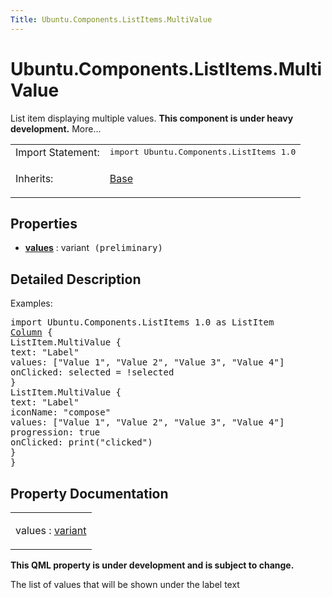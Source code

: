 ```yaml
---
Title: Ubuntu.Components.ListItems.MultiValue
---
```


# Ubuntu.Components.ListItems.MultiValue

<span class="subtitle"></span>
<!-- $$$MultiValue-brief -->
<p>List item displaying multiple values. <b>This component is under heavy development.</b> More...</p>
<!-- @@@MultiValue -->
<table class="alignedsummary">
<tr><td class="memItemLeft rightAlign topAlign"> Import Statement:</td><td class="memItemRight bottomAlign"> </b><tt>import Ubuntu.Components.ListItems 1.0</tt></td></tr><tr><td class="memItemLeft rightAlign topAlign"> Inherits:</td><td class="memItemRight bottomAlign"> <p><a href="Ubuntu.Components.ListItems.Base.md">Base</a></p>
</td></tr></table><ul>
</ul>
<h2>Properties</h2>
<ul>
<li class="fn"><b><b><a href="#values-prop">values</a></b></b> : variant<tt> (preliminary)</tt></li>
</ul>
<!-- $$$MultiValue-description -->
<h2>Detailed Description</h2>
<p>Examples:</p>
<pre class="qml">import Ubuntu.Components.ListItems 1.0 as ListItem
<span class="type"><a href="QtQuick.Column.md">Column</a></span> {
<span class="type">ListItem</span>.MultiValue {
<span class="name">text</span>: <span class="string">&quot;Label&quot;</span>
<span class="name">values</span>: [<span class="string">&quot;Value 1&quot;</span>, <span class="string">&quot;Value 2&quot;</span>, <span class="string">&quot;Value 3&quot;</span>, <span class="string">&quot;Value 4&quot;</span>]
<span class="name">onClicked</span>: <span class="name">selected</span> <span class="operator">=</span> !<span class="name">selected</span>
}
<span class="type">ListItem</span>.MultiValue {
<span class="name">text</span>: <span class="string">&quot;Label&quot;</span>
<span class="name">iconName</span>: <span class="string">&quot;compose&quot;</span>
<span class="name">values</span>: [<span class="string">&quot;Value 1&quot;</span>, <span class="string">&quot;Value 2&quot;</span>, <span class="string">&quot;Value 3&quot;</span>, <span class="string">&quot;Value 4&quot;</span>]
<span class="name">progression</span>: <span class="number">true</span>
<span class="name">onClicked</span>: <span class="name">print</span>(<span class="string">&quot;clicked&quot;</span>)
}
}</pre>
<!-- @@@MultiValue -->
<h2>Property Documentation</h2>
<!-- $$$values -->
<table class="qmlname"><tr valign="top"><td class="tblQmlPropNode"><p><span class="name">values</span> : <span class="type"><a href="http://qt-project.org/doc/qt-5.3/qml-variant.html">variant</a></span></p></td></tr></table><p><b>This QML property is under development and is subject to change.</b></p>
<p>The list of values that will be shown under the label text</p>
<!-- @@@values -->
<br/>
